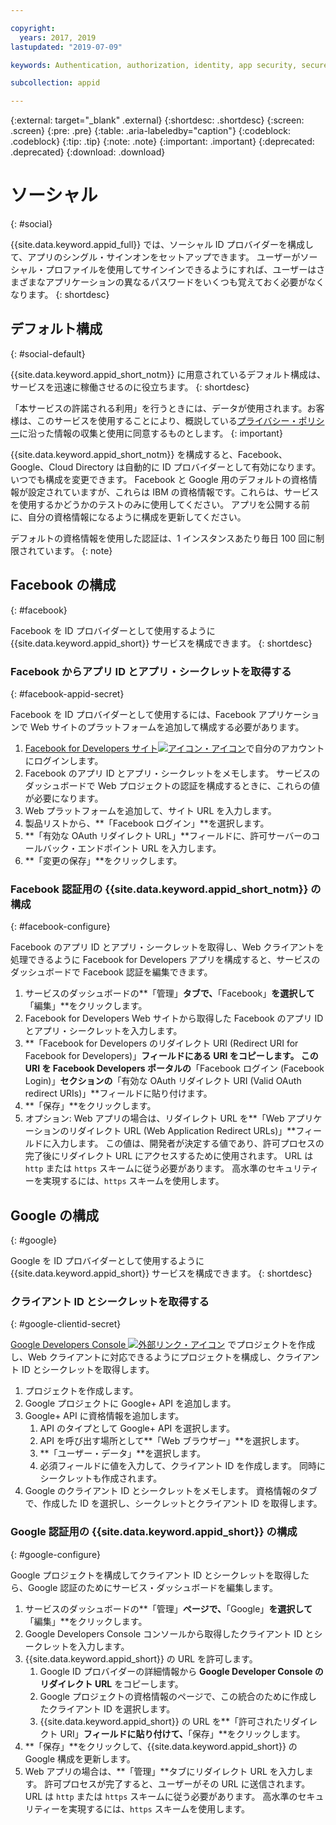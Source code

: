```yaml
---

copyright:
  years: 2017, 2019
lastupdated: "2019-07-09"

keywords: Authentication, authorization, identity, app security, secure, custom, proprietary, social, facebook, google, 

subcollection: appid

---
```


{:external: target="_blank" .external}
{:shortdesc: .shortdesc}
{:screen: .screen}
{:pre: .pre}
{:table: .aria-labeledby="caption"}
{:codeblock: .codeblock}
{:tip: .tip}
{:note: .note}
{:important: .important}
{:deprecated: .deprecated}
{:download: .download}

# ソーシャル
{: #social}

{{site.data.keyword.appid_full}} では、ソーシャル ID プロバイダーを構成して、アプリのシングル・サインオンをセットアップできます。 ユーザーがソーシャル・プロファイルを使用してサインインできるようにすれば、ユーザーはさまざまなアプリケーションの異なるパスワードをいくつも覚えておく必要がなくなります。
{: shortdesc}


## デフォルト構成
{: #social-default}

{{site.data.keyword.appid_short_notm}} に用意されているデフォルト構成は、サービスを迅速に稼働させるのに役立ちます。
{: shortdesc}

「本サービスの許諾される利用」を行うときには、データが使用されます。お客様は、このサービスを使用することにより、概説している[プライバシー・ポリシー](/docs/services/appid?topic=appid-privacy-policy)に沿った情報の収集と使用に同意するものとします。
{: important}


{{site.data.keyword.appid_short_notm}} を構成すると、Facebook、Google、Cloud Directory は自動的に ID プロバイダーとして有効になります。 いつでも構成を変更できます。 Facebook と Google 用のデフォルトの資格情報が設定されていますが、これらは IBM の資格情報です。これらは、サービスを使用するかどうかのテストのみに使用してください。 アプリを公開する前に、自分の資格情報になるように構成を更新してください。

デフォルトの資格情報を使用した認証は、1 インスタンスあたり毎日 100 回に制限されています。
{: note}


## Facebook の構成
{: #facebook}

Facebook を ID プロバイダーとして使用するように {{site.data.keyword.appid_short}} サービスを構成できます。
{: shortdesc}

### Facebook からアプリ ID とアプリ・シークレットを取得する
{: #facebook-appid-secret}

Facebook を ID プロバイダーとして使用するには、Facebook アプリケーションで Web サイトのプラットフォームを追加して構成する必要があります。

1. <a href="https://developers.facebook.com/docs/apps#register" target="_blank">Facebook for Developers サイト<img src="../../icons/launch-glyph.svg" alt="アイコン・アイコン"></a>で自分のアカウントにログインします。
2. Facebook のアプリ ID とアプリ・シークレットをメモします。 サービスのダッシュボードで Web プロジェクトの認証を構成するときに、これらの値が必要になります。
3. Web プラットフォームを追加して、サイト URL を入力します。
4. 製品リストから、**「Facebook ログイン」**を選択します。
5. **「有効な OAuth リダイレクト URL」**フィールドに、許可サーバーのコールバック・エンドポイント URL を入力します。
6. **「変更の保存」**をクリックします。


### Facebook 認証用の {{site.data.keyword.appid_short_notm}} の構成
{: #facebook-configure}

Facebook のアプリ ID とアプリ・シークレットを取得し、Web クライアントを処理できるように Facebook for Developers アプリを構成すると、サービスのダッシュボードで Facebook 認証を編集できます。

1. サービスのダッシュボードの**「管理」**タブで、**「Facebook」**を選択して**「編集」**をクリックします。
2. Facebook for Developers Web サイトから取得した Facebook のアプリ ID とアプリ・シークレットを入力します。
3. **「Facebook for Developers のリダイレクト URI (Redirect URI for Facebook for Developers)」**フィールドにある URI をコピーします。 この URI を Facebook Developers ポータルの**「Facebook ログイン (Facebook Login)」**セクションの**「有効な OAuth リダイレクト URI (Valid OAuth redirect URIs)」**フィールドに貼り付けます。
4. **「保存」**をクリックします。
5. オプション: Web アプリの場合は、リダイレクト URL を**「Web アプリケーションのリダイレクト URL (Web Application Redirect URLs)」**フィールドに入力します。 この値は、開発者が決定する値であり、許可プロセスの完了後にリダイレクト URL にアクセスするために使用されます。 URL は `http` または `https` スキームに従う必要があります。 高水準のセキュリティーを実現するには、`https` スキームを使用します。


## Google の構成
{: #google}

Google を ID プロバイダーとして使用するように {{site.data.keyword.appid_short}} サービスを構成できます。
{: shortdesc}

### クライアント ID とシークレットを取得する
{: #google-clientid-secret}

<a href="https://developers.google.com/" target="_blank">Google Developers Console <img src="../../icons/launch-glyph.svg" alt="外部リンク・アイコン"></a> でプロジェクトを作成し、Web クライアントに対応できるようにプロジェクトを構成し、クライアント ID とシークレットを取得します。

1. プロジェクトを作成します。
2. Google プロジェクトに Google+ API を追加します。
3. Google+ API に資格情報を追加します。
    1. API のタイプとして Google+ API を選択します。
    2. API を呼び出す場所として**「Web ブラウザー」**を選択します。
    3. **「ユーザー・データ」**を選択します。
    4. 必須フィールドに値を入力して、クライアント ID を作成します。 同時にシークレットも作成されます。
4. Google のクライアント ID とシークレットをメモします。 資格情報のタブで、作成した ID を選択し、シークレットとクライアント ID を取得します。

### Google 認証用の {{site.data.keyword.appid_short}} の構成
{: #google-configure}

Google プロジェクトを構成してクライアント ID とシークレットを取得したら、Google 認証のためにサービス・ダッシュボードを編集します。

1. サービスのダッシュボードの**「管理」**ページで、**「Google」**を選択して**「編集」**をクリックします。
2. Google Developers Console コンソールから取得したクライアント ID とシークレットを入力します。
3. {{site.data.keyword.appid_short}} の URL を許可します。
    1. Google ID プロバイダーの詳細情報から **Google Developer Console のリダイレクト URL** をコピーします。
    2. Google プロジェクトの資格情報のページで、この統合のために作成したクライアント ID を選択します。
    3. {{site.data.keyword.appid_short}} の URL を**「許可されたリダイレクト URI」**フィールドに貼り付けて、**「保存」**をクリックします。
4. **「保存」**をクリックして、{{site.data.keyword.appid_short}} の Google 構成を更新します。
5. Web アプリの場合は、**「管理」**タブにリダイレクト URL を入力します。 許可プロセスが完了すると、ユーザーがその URL に送信されます。 URL は `http` または `https` スキームに従う必要があります。 高水準のセキュリティーを実現するには、`https` スキームを使用します。






